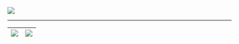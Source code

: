 ![](./pnoker-1.png)

---

| ![](https://github-readme-stats.vercel.app/api?username=pnoker&hide_border=true&show_icons=true&theme=transparent&custom_title=GitHub+Stats) | ![](https://github-readme-stats.vercel.app/api/top-langs/?username=pnoker&hide_border=true&show_icons=true&theme=transparent&custom_title=Used+Languages&layout=compact&langs_count=8) |
| -------------------------------------------------------------------------------------------------------------------------------------------- | -------------------------------------------------------------------------------------------------------------------------------------------------------------------------------------- |
